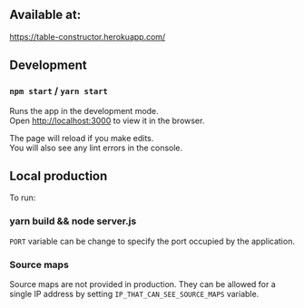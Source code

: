 ## Available at:

https://table-constructor.herokuapp.com/

## Development

### `npm start` / `yarn start`

Runs the app in the development mode.<br>
Open [http://localhost:3000](http://localhost:3000) to view it in the browser.

The page will reload if you make edits.<br>
You will also see any lint errors in the console.

## Local production

To run:

### yarn build && node server.js

`PORT` variable can be change to specify the port occupied by the application.

### Source maps

Source maps are not provided in production.
They can be allowed for a single IP address by setting `IP_THAT_CAN_SEE_SOURCE_MAPS` variable.

